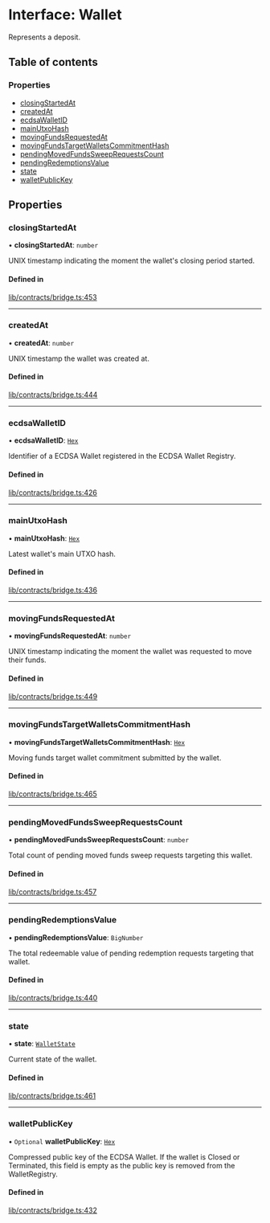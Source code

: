 # Interface: Wallet

Represents a deposit.

## Table of contents

### Properties

- [closingStartedAt](Wallet.md#closingstartedat)
- [createdAt](Wallet.md#createdat)
- [ecdsaWalletID](Wallet.md#ecdsawalletid)
- [mainUtxoHash](Wallet.md#mainutxohash)
- [movingFundsRequestedAt](Wallet.md#movingfundsrequestedat)
- [movingFundsTargetWalletsCommitmentHash](Wallet.md#movingfundstargetwalletscommitmenthash)
- [pendingMovedFundsSweepRequestsCount](Wallet.md#pendingmovedfundssweeprequestscount)
- [pendingRedemptionsValue](Wallet.md#pendingredemptionsvalue)
- [state](Wallet.md#state)
- [walletPublicKey](Wallet.md#walletpublickey)

## Properties

### closingStartedAt

• **closingStartedAt**: `number`

UNIX timestamp indicating the moment the wallet's closing period started.

#### Defined in

[lib/contracts/bridge.ts:453](https://github.com/Unknown-Gravity/tbtc-v2-sdk/blob/main/typescript/src/lib/contracts/bridge.ts#L453)

___

### createdAt

• **createdAt**: `number`

UNIX timestamp the wallet was created at.

#### Defined in

[lib/contracts/bridge.ts:444](https://github.com/Unknown-Gravity/tbtc-v2-sdk/blob/main/typescript/src/lib/contracts/bridge.ts#L444)

___

### ecdsaWalletID

• **ecdsaWalletID**: [`Hex`](../classes/Hex.md)

Identifier of a ECDSA Wallet registered in the ECDSA Wallet Registry.

#### Defined in

[lib/contracts/bridge.ts:426](https://github.com/Unknown-Gravity/tbtc-v2-sdk/blob/main/typescript/src/lib/contracts/bridge.ts#L426)

___

### mainUtxoHash

• **mainUtxoHash**: [`Hex`](../classes/Hex.md)

Latest wallet's main UTXO hash.

#### Defined in

[lib/contracts/bridge.ts:436](https://github.com/Unknown-Gravity/tbtc-v2-sdk/blob/main/typescript/src/lib/contracts/bridge.ts#L436)

___

### movingFundsRequestedAt

• **movingFundsRequestedAt**: `number`

UNIX timestamp indicating the moment the wallet was requested to move their
funds.

#### Defined in

[lib/contracts/bridge.ts:449](https://github.com/Unknown-Gravity/tbtc-v2-sdk/blob/main/typescript/src/lib/contracts/bridge.ts#L449)

___

### movingFundsTargetWalletsCommitmentHash

• **movingFundsTargetWalletsCommitmentHash**: [`Hex`](../classes/Hex.md)

Moving funds target wallet commitment submitted by the wallet.

#### Defined in

[lib/contracts/bridge.ts:465](https://github.com/Unknown-Gravity/tbtc-v2-sdk/blob/main/typescript/src/lib/contracts/bridge.ts#L465)

___

### pendingMovedFundsSweepRequestsCount

• **pendingMovedFundsSweepRequestsCount**: `number`

Total count of pending moved funds sweep requests targeting this wallet.

#### Defined in

[lib/contracts/bridge.ts:457](https://github.com/Unknown-Gravity/tbtc-v2-sdk/blob/main/typescript/src/lib/contracts/bridge.ts#L457)

___

### pendingRedemptionsValue

• **pendingRedemptionsValue**: `BigNumber`

The total redeemable value of pending redemption requests targeting that wallet.

#### Defined in

[lib/contracts/bridge.ts:440](https://github.com/Unknown-Gravity/tbtc-v2-sdk/blob/main/typescript/src/lib/contracts/bridge.ts#L440)

___

### state

• **state**: [`WalletState`](../enums/WalletState-1.md)

Current state of the wallet.

#### Defined in

[lib/contracts/bridge.ts:461](https://github.com/Unknown-Gravity/tbtc-v2-sdk/blob/main/typescript/src/lib/contracts/bridge.ts#L461)

___

### walletPublicKey

• `Optional` **walletPublicKey**: [`Hex`](../classes/Hex.md)

Compressed public key of the ECDSA Wallet. If the wallet is Closed
or Terminated, this field is empty as the public key is removed from the
WalletRegistry.

#### Defined in

[lib/contracts/bridge.ts:432](https://github.com/Unknown-Gravity/tbtc-v2-sdk/blob/main/typescript/src/lib/contracts/bridge.ts#L432)
